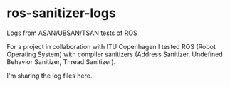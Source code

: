 # ros-sanitizer-logs
Logs from ASAN/UBSAN/TSAN tests of ROS

For a project in collaboration with ITU Copenhagen I tested ROS
(Robot Operating System) with compiler sanitizers (Address Sanitizer,
Undefined Behavior Sanitizer, Thread Sanitizer).

I'm sharing the log files here.
